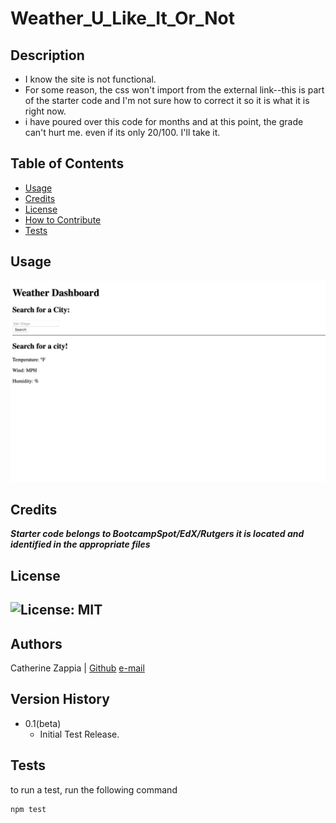 # Weather_U_Like_It_Or_Not

## Description

- I know the site is not functional.
- For some reason, the css won't import from the external link--this is part of the starter code and I'm not sure how to correct it so it is what it is right now.
- i have poured over this code for months and at this point, the grade can't hurt me. even if its only 20/100. I'll take it.
## Table of Contents

- [Usage](#usage)
- [Credits](#credits)
- [License](#license)
- [How to Contribute](#how-to-contribute)
- [Tests](#tests)

## Usage
![Screenshot](weather-site.png)

## Credits

***Starter code belongs to BootcampSpot/EdX/Rutgers it is located and identified in the appropriate files***

## License
![License: MIT](https://img.shields.io/badge/License-MIT-yellow.svg)
---
## Authors
Catherine Zappia | [Github](https://www.github.com/catzappia)   [e-mail](catherinemzappia@gmail.com)

## Version History
- 0.1(beta)
  - Initial Test Release.

## Tests
to run a test, run the following command
```
npm test
```
